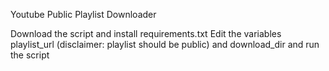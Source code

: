 Youtube Public Playlist Downloader

Download the script and install requirements.txt
Edit the variables playlist_url (disclaimer: playlist should be public) and download_dir and run the script
